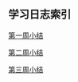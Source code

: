 ## 学习日志索引
  [第一周小结](https://github.com/saturn-lab/BDMI-2020A/blob/master/Memos/Study-Memo/54-Day1.md)
  
  [第二周小结](https://github.com/saturn-lab/BDMI-2020A/blob/master/Memos/Study-Memo/54-Day2.md)
  
  [第三周小结](https://github.com/saturn-lab/BDMI-2020A/blob/master/Memos/Study-Memo/54-Day3.md)
